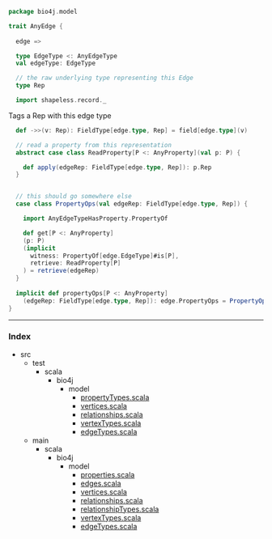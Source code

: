 
```scala
package bio4j.model

trait AnyEdge {
  
  edge =>

  type EdgeType <: AnyEdgeType
  val edgeType: EdgeType

  // the raw underlying type representing this Edge
  type Rep

  import shapeless.record._
```

Tags a Rep with this edge type

```scala
  def ->>(v: Rep): FieldType[edge.type, Rep] = field[edge.type](v)

  // read a property from this representation
  abstract case class ReadProperty[P <: AnyProperty](val p: P) {

    def apply(edgeRep: FieldType[edge.type, Rep]): p.Rep
  }


  // this should go somewhere else
  case class PropertyOps(val edgeRep: FieldType[edge.type, Rep]) {

    import AnyEdgeTypeHasProperty.PropertyOf

    def get[P <: AnyProperty]
    (p: P)
    (implicit 
      witness: PropertyOf[edge.EdgeType]#is[P],
      retrieve: ReadProperty[P]
    ) = retrieve(edgeRep)
  }
  
  implicit def propertyOps[P <: AnyProperty]
    (edgeRep: FieldType[edge.type, Rep]): edge.PropertyOps = PropertyOps(edgeRep)
}
```


------

### Index

+ src
  + test
    + scala
      + bio4j
        + model
          + [propertyTypes.scala][test/scala/bio4j/model/propertyTypes.scala]
          + [vertices.scala][test/scala/bio4j/model/vertices.scala]
          + [relationships.scala][test/scala/bio4j/model/relationships.scala]
          + [vertexTypes.scala][test/scala/bio4j/model/vertexTypes.scala]
          + [edgeTypes.scala][test/scala/bio4j/model/edgeTypes.scala]
  + main
    + scala
      + bio4j
        + model
          + [properties.scala][main/scala/bio4j/model/properties.scala]
          + [edges.scala][main/scala/bio4j/model/edges.scala]
          + [vertices.scala][main/scala/bio4j/model/vertices.scala]
          + [relationships.scala][main/scala/bio4j/model/relationships.scala]
          + [relationshipTypes.scala][main/scala/bio4j/model/relationshipTypes.scala]
          + [vertexTypes.scala][main/scala/bio4j/model/vertexTypes.scala]
          + [edgeTypes.scala][main/scala/bio4j/model/edgeTypes.scala]

[test/scala/bio4j/model/propertyTypes.scala]: ../../../../test/scala/bio4j/model/propertyTypes.scala.md
[test/scala/bio4j/model/vertices.scala]: ../../../../test/scala/bio4j/model/vertices.scala.md
[test/scala/bio4j/model/relationships.scala]: ../../../../test/scala/bio4j/model/relationships.scala.md
[test/scala/bio4j/model/vertexTypes.scala]: ../../../../test/scala/bio4j/model/vertexTypes.scala.md
[test/scala/bio4j/model/edgeTypes.scala]: ../../../../test/scala/bio4j/model/edgeTypes.scala.md
[main/scala/bio4j/model/properties.scala]: properties.scala.md
[main/scala/bio4j/model/edges.scala]: edges.scala.md
[main/scala/bio4j/model/vertices.scala]: vertices.scala.md
[main/scala/bio4j/model/relationships.scala]: relationships.scala.md
[main/scala/bio4j/model/relationshipTypes.scala]: relationshipTypes.scala.md
[main/scala/bio4j/model/vertexTypes.scala]: vertexTypes.scala.md
[main/scala/bio4j/model/edgeTypes.scala]: edgeTypes.scala.md